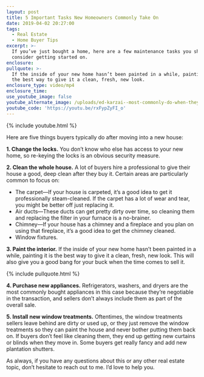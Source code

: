 ```yaml
---
layout: post
title: 5 Important Tasks New Homeowners Commonly Take On
date: 2019-04-02 20:27:00
tags:
  - Real Estate
  - Home Buyer Tips
excerpt: >-
  If you’ve just bought a home, here are a few maintenance tasks you should
  consider getting started on.
enclosure:
pullquote: >-
  If the inside of your new home hasn’t been painted in a while, painting it is
  the best way to give it a clean, fresh, new look.
enclosure_type: video/mp4
enclosure_time:
use_youtube_image: false
youtube_alternate_image: /uploads/ed-karzai--most-commonly-do-when-they-move-in-youtube.jpg
youtube_code: 'https://youtu.be/rxFypZyFI_o'
---
```


{% include youtube.html %}

Here are five things buyers typically do after moving into a new house:

**1. Change the locks.** You don’t know who else has access to your new home, so re-keying the locks is an obvious security measure. 

**2. Clean the whole house.** A lot of buyers hire a professional to give their house a good, deep clean after they buy it. Certain areas are particularly common to focus on:

* The carpet—If your house is carpeted, it’s a good idea to get it professionally steam-cleaned. If the carpet has a lot of wear and tear, you might be better off just replacing it. 
* Air ducts—These ducts can get pretty dirty over time, so cleaning them and replacing the filter in your furnace is a no-brainer.  
* Chimney—If your house has a chimney and a fireplace and you plan on using that fireplace, it’s a good idea to get the chimney cleaned. 
* Window fixtures.

**3. Paint the interior.** If the inside of your new home hasn’t been painted in a while, painting it is the best way to give it a clean, fresh, new look. This will also give you a good bang for your buck when the time comes to sell it.

{% include pullquote.html %}

**4. Purchase new appliances.** Refrigerators, washers, and dryers are the most commonly bought appliances in this case because they’re negotiable in the transaction, and sellers don’t always include them as part of the overall sale. 

**5. Install new window treatments.** Oftentimes, the window treatments sellers leave behind are dirty or used up, or they just remove the window treatments so they can paint the house and never bother putting them back on. If buyers don’t feel like cleaning them, they end up getting new curtains or blinds when they move in. Some buyers get really fancy and add new plantation shutters. 

As always, if you have any questions about this or any other real estate topic, don’t hesitate to reach out to me. I’d love to help you.<br>